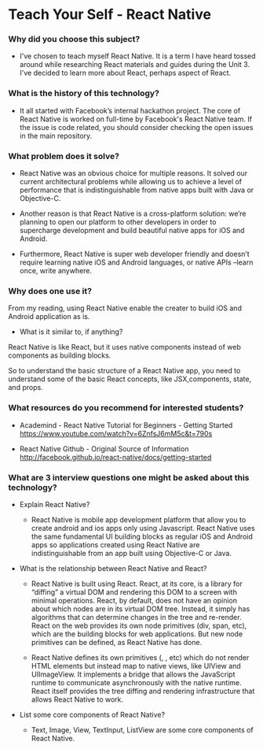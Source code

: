 # Teach Your Self - React Native

### Why did you choose this subject?

* I've chosen to teach myself React Native. It is a term I have heard tossed around while researching React materials and guides during the Unit 3. I've decided to learn more about React, perhaps aspect of React.

### What is the history of this technology?

  * It all started with Facebook’s internal hackathon project. The core of React Native is worked on full-time by   Facebook's React Native team. If the issue is code related, you should consider checking the open issues in the main repository.

### What problem does it solve?

  * React Native was an obvious choice for multiple reasons. It solved our current architectural problems while allowing us to achieve a level of performance that is indistinguishable from native apps built with Java or Objective-C. 

  * Another reason is that React Native is a cross-platform solution: we’re planning to open our platform to other developers in order to supercharge development and build beautiful native apps for iOS and Android. 
  
  * Furthermore, React Native is super web developer friendly and doesn’t require learning native iOS and Android languages, or native APIs –learn once, write anywhere.

### Why does one use it?

  From my reading, using React Native enable the creater to build iOS and Android application as is.

  * What is it similar to, if anything?

  React Native is like React, but it uses native components instead of web components as building blocks. 
  
  So to understand the basic structure of a React Native app, you need to understand some of the basic React concepts, like JSX,components, state, and props. 

### What resources do you recommend for interested students?

  * Academind - React Native Tutorial for Beginners - Getting Started
  https://www.youtube.com/watch?v=6ZnfsJ6mM5c&t=790s

  * React Native Github - Original Source of Information
  http://facebook.github.io/react-native/docs/getting-started

### What are 3 interview questions one might be asked about this technology?

  * Explain React Native?
    * React Native is mobile app development platform that allow you to create android and ios apps only using Javascript. React Native uses the same fundamental UI building blocks as regular iOS and Android apps so applications created using React Native are indistinguishable from an app built using Objective-C or Java.

  * What is the relationship between React Native and React?
    * React Native is built using React. React, at its core, is a library for “diffing” a virtual DOM and rendering this DOM to a screen with minimal operations. React, by default, does not have an opinion about which nodes are in its virtual DOM tree. Instead, it simply has algorithms that can determine changes in the tree and re-render. React on the web provides its own node primitives (div, span, etc), which are the building blocks for web applications. But new node primitives can be defined, as React Native has done.

    * React Native defines its own primitives (<View>, <Image>, etc) which do not render HTML elements but instead map to native views, like UIView and UIImageView. It implements a bridge that allows the JavaScript runtime to communicate asynchronously with the native runtime. React itself provides the tree diffing and rendering infrastructure that allows React Native to work.

  * List some core components of React Native?
    * Text, Image, View, TextInput, ListView are some core components of React Native.